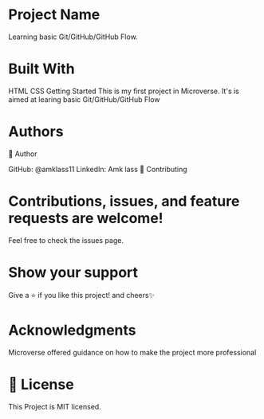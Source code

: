 # Project Name
Learning basic Git/GitHub/GitHub Flow.

# Built With
HTML
CSS
Getting Started
This is my first project in Microverse. It's is aimed at learing basic Git/GitHub/GitHub Flow

# Authors
👤 Author

GitHub: @amklass11
LinkedIn: Amk lass
🤝 Contributing
# Contributions, issues, and feature requests are welcome!

Feel free to check the issues page.

# Show your support
Give a ⭐️ if you like this project! and cheers✨

 # Acknowledgments
Microverse offered guidance on how to make the project more professional


# 📝 License
This Project is MIT licensed.
